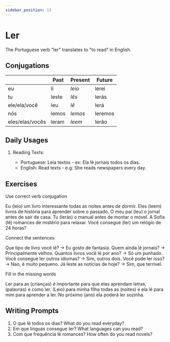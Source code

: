 ```yaml
---
sidebar_position: 13
---
```


# Ler

The Portuguese verb "ler" translates to "to read" in English.

## Conjugations

|                 | Past  | Present | Future  |
| --------------- | ----- | ------- | ------- |
| eu              | li    | _leio_  | lerei   |
| tu              | leste | _lês_   | lerás   |
| ele/ela/você    | leu   | _lê_    | lerá    |
| nós             | lemos | _lemos_ | leremos |
| eles/elas/vocês | leram | _leem_  | lerão   |

## Daily Usages

1. Reading Texts:

   - Portuguese: Leia textos - ex: Ela lê jornais todos os dias.
   - English: Read texts - e.g: She reads newspapers every day.

## Exercises

Use correct verb conjugation

Eu (leio) um livro interessante todas as noites antes de dormir.
Eles (leem) livros de história para aprender sobre o passado.
O meu pai (leu) o jornal antes de sair de casa.
Tu (lerás) o manual antes de montar o móvel.
A Sofia (lê) romances de mistério para relaxar.
Você consegue (ler) um relógio de 24 horas?

Connect the sentences

Que tipo de livro você lê? -> Eu gosto de fantasia.
Quem ainda lê jornais? -> Principalmente velhos.
Quantos livros você lê por ano? -> Só um punhado.
Você consegue ler outros idiomas? -> Sim, outros dois.
Você pode ler isso? -> Nao, é muito pequeno.
Já leste as notícias de hoje? -> Sim, que terrível.

Fill in the missing words

Ler para as (crianças) é importante para que elas aprendam letras, (palavras) e como ler. (Leio) para minha filha todas as (noites) e ela lê para mim para aprender a ler. No próximo (ano) ela poderá ler sozinha.

## Writing Prompts

1. O que lê todos os dias? What do you read everyday?
2. Em que línguas consegue ler? What languages can you read?
3. Com que frequência lê romances? How often do you read novels?
